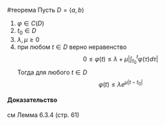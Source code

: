 #теорема
Пусть $D=\langle a,b\rangle$
1. $\varphi\in C(D)$
2. $t_0\in D$
3. $\lambda,\mu\ge0$
4. при любом $t\in D$ верно неравенство
$$0\le\varphi(t)\le\lambda+\mu\left|\int_{t_0}^t\varphi(\tau)d\tau\right|$$
Тогда для любого $t\in D$
$$\varphi(t)\le\lambda e^{\mu|t-t_0|}$$
#### Доказательство 
см Лемма 6.3.4 (стр. 61)
